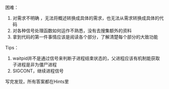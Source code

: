 困难：

1. 对需求不明确 ，无法将概述转换成具体的需求，也无法从需求转换成具体的代码
2. 对各种信号处理函数如何运作不熟悉，没有去搜集额外的资料
3. 拿到代码的第一件事情应该是阅读各个部分，了解清楚每个部分的大致功能

Tips：

1. waitpid并不是通过信号来判断子进程结束状态的，父进程应该有机制能获取子进程是非为僵尸进程
2. SIGCONT，继续进程信号



写完发现，所有答案都在Hints里

